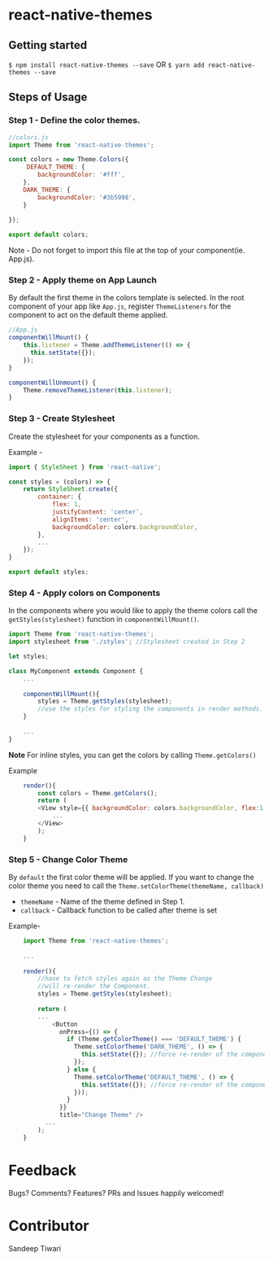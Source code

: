 # react-native-themes


## Getting started

`$ npm install react-native-themes --save`
                OR
 `$ yarn add react-native-themes --save`



## Steps of Usage

### Step 1 - Define the color themes.
```javascript
//colors.js
import Theme from 'react-native-themes';

const colors = new Theme.Colors({
     DEFAULT_THEME: {
        backgroundColor: '#fff',
    },
    DARK_THEME: {
        backgroundColor: '#3b5998',
    }
   
});

export default colors;
```

Note - Do not forget to import this file at the top of your component(ie. App.js).

### Step 2 - Apply theme on App Launch

By default the first theme in the colors template is selected. In the root component of your app like `App.js`, register `ThemeListeners` for the component to act on the default theme applied.

```js
//App.js
componentWillMount() {
    this.listener = Theme.addThemeListener(() => {
      this.setState({});
    });
}

componentWillUnmount() {
    Theme.removeThemeListener(this.listener);
}
```

### Step 3 - Create Stylesheet

Create the stylesheet for your components as a function. 

Example - 
```js
import { StyleSheet } from 'react-native';

const styles = (colors) => {
    return StyleSheet.create({
        container: {
            flex: 1,
            justifyContent: 'center',
            alignItems: 'center',
            backgroundColor: colors.backgroundColor,
        },
        ...
    });
}

export default styles;
```

### Step 4 - Apply colors on Components

In the components where you would like to apply the theme colors call the `getStyles(stylesheet)` function in `componentWillMount()`.

```js
import Theme from 'react-native-themes';
import stylesheet from './styles'; //Stylesheet created in Step 2

let styles;

class MyComponent extends Component {
    ...
    
    componentWillMount(){
        styles = Theme.getStyles(stylesheet);
        //use the styles for styling the components in render methods.
    }
    
    ...
}
```

**Note**
For inline styles, you can get the colors by calling `Theme.getColors()`

Example
```js
    render(){
        const colors = Theme.getColors();
        return (
        <View style={{ backgroundColor: colors.backgroundColor, flex:1 }}>
            ...
        </View>    
        );
    }
```

### Step 5 - Change Color Theme

By `default` the first color theme will be applied. If you want to change the color theme you need to call the `Theme.setColorTheme(themeName, callback)`

* `themeName` - Name of the theme defined in Step 1.
* `callback` - Callback function to be called after theme is set

Example-

```js
    import Theme from 'react-native-themes';
    
    ...
    
    render(){
        //have to fetch styles again as the Theme Change 
        //will re-render the Component.
        styles = Theme.getStyles(stylesheet);
        
        return (
        ...
            <Button
              onPress={() => {
                if (Theme.getColorTheme() === 'DEFAULT_THEME') {
                  Theme.setColorTheme('DARK_THEME', () => {
                    this.setState({}); //force re-render of the component
                  });
                } else {
                  Theme.setColorTheme('DEFAULT_THEME', () => {
                    this.setState({}); //force re-render of the component
                  }));
                }
              }}
              title="Change Theme" />
          ...       
        );
    }
```

# Feedback
Bugs? Comments? Features? PRs and Issues happily welcomed!

# Contributor
Sandeep Tiwari
